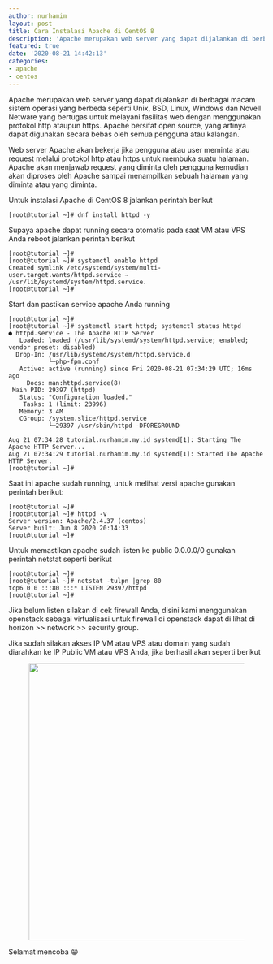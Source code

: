 ```yaml
---
author: nurhamim
layout: post
title: Cara Instalasi Apache di CentOS 8
description: 'Apache merupakan web server yang dapat dijalankan di berbagai macam sistem operasi yang berbeda seperti Unix, BSD, Linux, Windows dan Novell Netware yang bertugas untuk melayani fasilitas web dengan menggunakan protokol http ataupun https'
featured: true
date: '2020-08-21 14:42:13'
categories:
- apache
- centos
---
```


Apache merupakan web server yang dapat dijalankan di berbagai macam sistem operasi yang berbeda seperti Unix, BSD, Linux, Windows dan Novell Netware yang bertugas untuk melayani fasilitas web dengan menggunakan protokol http ataupun https. Apache bersifat open source, yang artinya dapat digunakan secara bebas oleh semua pengguna atau kalangan.

Web server Apache akan bekerja jika pengguna atau user meminta atau request melalui protokol http atau https untuk membuka suatu halaman. Apache akan menjawab request yang diminta oleh pengguna kemudian akan diproses oleh Apache sampai menampilkan sebuah halaman yang diminta atau yang diminta.

Untuk instalasi Apache di CentOS 8 jalankan perintah berikut

    [root@tutorial ~]# dnf install httpd -y

Supaya apache dapat running secara otomatis pada saat VM atau VPS Anda reboot jalankan perintah berikut

    [root@tutorial ~]#
    [root@tutorial ~]# systemctl enable httpd
    Created symlink /etc/systemd/system/multi-user.target.wants/httpd.service → /usr/lib/systemd/system/httpd.service.
    [root@tutorial ~]#

Start dan pastikan service apache Anda running

    [root@tutorial ~]#
    [root@tutorial ~]# systemctl start httpd; systemctl status httpd
    ● httpd.service - The Apache HTTP Server
       Loaded: loaded (/usr/lib/systemd/system/httpd.service; enabled; vendor preset: disabled)
      Drop-In: /usr/lib/systemd/system/httpd.service.d
               └─php-fpm.conf
       Active: active (running) since Fri 2020-08-21 07:34:29 UTC; 16ms ago
         Docs: man:httpd.service(8)
     Main PID: 29397 (httpd)
       Status: "Configuration loaded."
        Tasks: 1 (limit: 23996)
       Memory: 3.4M
       CGroup: /system.slice/httpd.service
               └─29397 /usr/sbin/httpd -DFOREGROUND
    
    Aug 21 07:34:28 tutorial.nurhamim.my.id systemd[1]: Starting The Apache HTTP Server...
    Aug 21 07:34:29 tutorial.nurhamim.my.id systemd[1]: Started The Apache HTTP Server.
    [root@tutorial ~]#

Saat ini apache sudah running, untuk melihat versi apache gunakan perintah berikut:

    [root@tutorial ~]#
    [root@tutorial ~]# httpd -v
    Server version: Apache/2.4.37 (centos)
    Server built: Jun 8 2020 20:14:33
    [root@tutorial ~]#

Untuk memastikan apache sudah listen ke public 0.0.0.0/0 gunakan perintah netstat seperti berikut

    [root@tutorial ~]#
    [root@tutorial ~]# netstat -tulpn |grep 80
    tcp6 0 0 :::80 :::* LISTEN 29397/httpd
    [root@tutorial ~]#

Jika belum listen silakan di cek firewall Anda, disini kami menggunakan openstack sebagai virtualisasi untuk firewall di openstack dapat di lihat di horizon \>\> network \>\> security group.

Jika sudah silakan akses IP VM atau VPS atau domain yang sudah diarahkan ke IP Public VM atau VPS Anda, jika berhasil akan seperti berikut

<figure class="wp-block-image size-large"><img loading="lazy" width="1024" height="546" src="/content/images/wordpress/2020/08/image-24-1024x546.png" alt="" class="wp-image-120" srcset="/content/images/wordpress/2020/08/image-24-1024x546.png 1024w, /content/images/wordpress/2020/08/image-24-300x160.png 300w, /content/images/wordpress/2020/08/image-24-768x410.png 768w, /content/images/wordpress/2020/08/image-24.png 1365w" sizes="(max-width: 1024px) 100vw, 1024px"></figure>

Selamat mencoba 😁